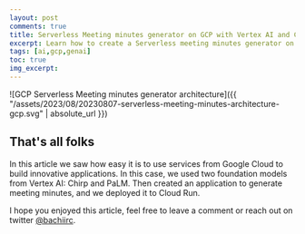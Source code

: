 ```yaml
---
layout: post
comments: true
title: Serverless Meeting minutes generator on GCP with Vertex AI and Cloud Functions
excerpt: Learn how to create a Serverless meeting minutes generator on GCP with Vertex AI (Chirp and PaLM) Cloud Functions and PubSub
tags: [ai,gcp,genai]
toc: true
img_excerpt:
---
```


![GCP Serverless Meeting minutes generator architecture]({{ "/assets/2023/08/20230807-serverless-meeting-minutes-architecture-gcp.svg" | absolute_url }})


## That's all folks
In this article we saw how easy it is to use services from Google Cloud to build innovative applications. In this case, we used two foundation models from Vertex AI: Chirp and PaLM. Then created an application to generate meeting minutes, and we deployed it to Cloud Run.

I hope you enjoyed this article, feel free to leave a comment or reach out on twitter [@bachiirc](https://twitter.com/bachiirc).
